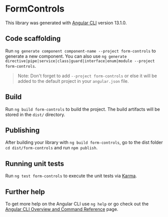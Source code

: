 # FormControls

This library was generated with [Angular CLI](https://github.com/angular/angular-cli) version 13.1.0.

## Code scaffolding

Run `ng generate component component-name --project form-controls` to generate a new component. You can also use `ng generate directive|pipe|service|class|guard|interface|enum|module --project form-controls`.
> Note: Don't forget to add `--project form-controls` or else it will be added to the default project in your `angular.json` file. 

## Build

Run `ng build form-controls` to build the project. The build artifacts will be stored in the `dist/` directory.

## Publishing

After building your library with `ng build form-controls`, go to the dist folder `cd dist/form-controls` and run `npm publish`.

## Running unit tests

Run `ng test form-controls` to execute the unit tests via [Karma](https://karma-runner.github.io).

## Further help

To get more help on the Angular CLI use `ng help` or go check out the [Angular CLI Overview and Command Reference](https://angular.io/cli) page.
